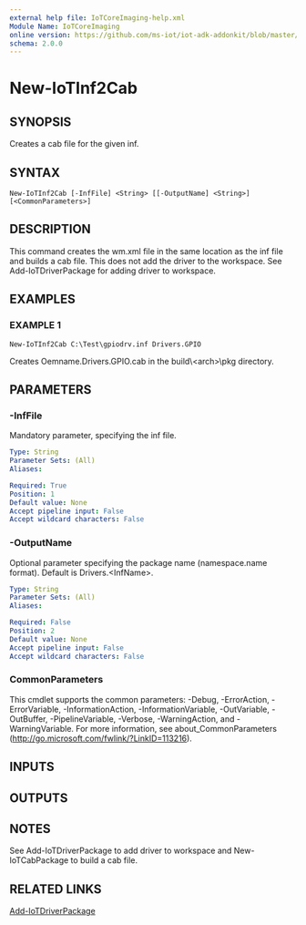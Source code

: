 ```yaml
---
external help file: IoTCoreImaging-help.xml
Module Name: IoTCoreImaging
online version: https://github.com/ms-iot/iot-adk-addonkit/blob/master/Tools/IoTCoreImaging/Docs/New-IoTInf2Cab.md
schema: 2.0.0
---
```


# New-IoTInf2Cab

## SYNOPSIS
Creates a cab file for the given inf.

## SYNTAX

```
New-IoTInf2Cab [-InfFile] <String> [[-OutputName] <String>] [<CommonParameters>]
```

## DESCRIPTION
This command creates the wm.xml file in the same location as the inf file and builds a cab file.
This does not add the driver to the workspace.
See Add-IoTDriverPackage for adding driver to workspace.

## EXAMPLES

### EXAMPLE 1
```
New-IoTInf2Cab C:\Test\gpiodrv.inf Drivers.GPIO
```

Creates Oemname.Drivers.GPIO.cab in the build\\\<arch\>\pkg directory.

## PARAMETERS

### -InfFile
Mandatory parameter, specifying the inf file.

```yaml
Type: String
Parameter Sets: (All)
Aliases:

Required: True
Position: 1
Default value: None
Accept pipeline input: False
Accept wildcard characters: False
```

### -OutputName
Optional parameter specifying the package name (namespace.name format).
Default is Drivers.\<InfName\>.

```yaml
Type: String
Parameter Sets: (All)
Aliases:

Required: False
Position: 2
Default value: None
Accept pipeline input: False
Accept wildcard characters: False
```

### CommonParameters
This cmdlet supports the common parameters: -Debug, -ErrorAction, -ErrorVariable, -InformationAction, -InformationVariable, -OutVariable, -OutBuffer, -PipelineVariable, -Verbose, -WarningAction, and -WarningVariable.
For more information, see about_CommonParameters (http://go.microsoft.com/fwlink/?LinkID=113216).

## INPUTS

## OUTPUTS

## NOTES
See Add-IoTDriverPackage to add driver to workspace and New-IoTCabPackage to build a cab file.

## RELATED LINKS

[Add-IoTDriverPackage](Add-IoTDriverPackage.md)

